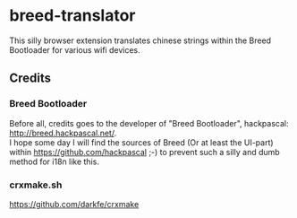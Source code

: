 # breed-translator
This silly browser extension translates chinese strings within the Breed Bootloader for various wifi devices.

## Credits
### Breed Bootloader
Before all, credits goes to the developer of "Breed Bootloader", hackpascal:
http://breed.hackpascal.net/.  
I hope some day I will find the sources of Breed (Or at least the UI-part) within https://github.com/hackpascal ;-)
to prevent such a silly and dumb method for i18n like this.

### crxmake.sh
https://github.com/darkfe/crxmake
